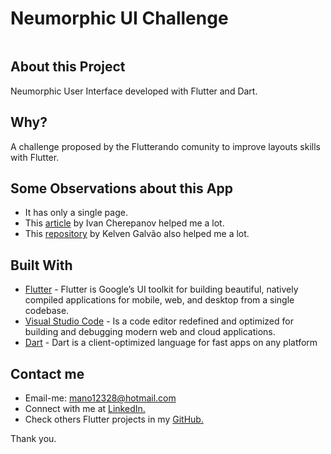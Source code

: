 # Neumorphic UI Challenge

![]()

## About this Project

Neumorphic User Interface developed with Flutter and Dart.

## Why?

A challenge proposed by the Flutterando comunity to improve layouts skills with Flutter.

## Some Observations about this App

* It has only a single page.
* This [article](https://medium.com/flutter-community/neumorphic-designs-in-flutter-eab9a4de2059) by Ivan Cherepanov helped me a lot.
* This [repository](https://github.com/irvine5k/neumorphic_challenge) by Kelven Galvão also helped me a lot.

## Built With

* [Flutter](https://flutter.dev/) - Flutter is Google’s UI toolkit for building beautiful, natively compiled applications for mobile, web, and desktop from a single codebase.
* [Visual Studio Code](https://code.visualstudio.com/) - Is a code editor redefined and optimized for building and debugging modern web and cloud applications.
* [Dart](https://dart.dev/) - Dart is a client-optimized language for fast apps on any platform

## Contact me

* Email-me: mano12328@hotmail.com
* Connect with me at [LinkedIn.](https://www.linkedin.com/in/manoel-ribeiro-06aa43134/)
* Check others Flutter projects in my [GitHub.](https://github.com/manoellribeiro)

Thank you.
